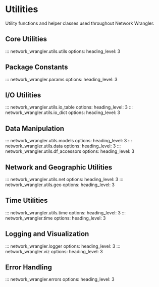 # Utilities

Utility functions and helper classes used throughout Network Wrangler.

## Core Utilities

::: network_wrangler.utils.utils
    options:
        heading_level: 3

## Package Constants

::: network_wrangler.params
    options:
        heading_level: 3

## I/O Utilities

::: network_wrangler.utils.io_table
    options:
        heading_level: 3
::: network_wrangler.utils.io_dict
    options:
        heading_level: 3

## Data Manipulation

::: network_wrangler.utils.models
    options:
        heading_level: 3
::: network_wrangler.utils.data
    options:
        heading_level: 3
::: network_wrangler.utils.df_accessors
    options:
        heading_level: 3

## Network and Geographic Utilities

::: network_wrangler.utils.net
    options:
        heading_level: 3
::: network_wrangler.utils.geo
    options:
        heading_level: 3

## Time Utilities

::: network_wrangler.utils.time
    options:
        heading_level: 3
::: network_wrangler.time
    options:
        heading_level: 3

## Logging and Visualization

::: network_wrangler.logger
    options:
        heading_level: 3
::: network_wrangler.viz
    options:
        heading_level: 3

## Error Handling

::: network_wrangler.errors
    options:
        heading_level: 3
